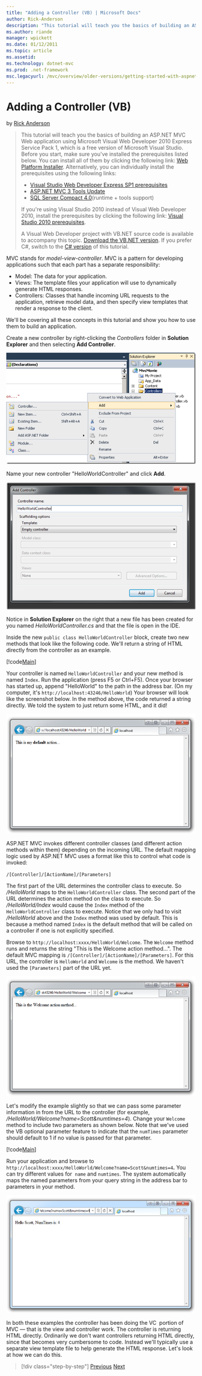 ```yaml
---
title: "Adding a Controller (VB) | Microsoft Docs"
author: Rick-Anderson
description: "This tutorial will teach you the basics of building an ASP.NET MVC Web application using Microsoft Visual Web Developer 2010 Express Service Pack 1, which is..."
ms.author: riande
manager: wpickett
ms.date: 01/12/2011
ms.topic: article
ms.assetid: 
ms.technology: dotnet-mvc
ms.prod: .net-framework
msc.legacyurl: /mvc/overview/older-versions/getting-started-with-aspnet-mvc3/vb/adding-a-controller
---
```

Adding a Controller (VB)
====================
by [Rick Anderson](https://github.com/Rick-Anderson)

> This tutorial will teach you the basics of building an ASP.NET MVC Web application using Microsoft Visual Web Developer 2010 Express Service Pack 1, which is a free version of Microsoft Visual Studio. Before you start, make sure you've installed the prerequisites listed below. You can install all of them by clicking the following link: [Web Platform Installer](https://www.microsoft.com/web/gallery/install.aspx?appid=VWD2010SP1Pack). Alternatively, you can individually install the prerequisites using the following links:
> 
> - [Visual Studio Web Developer Express SP1 prerequisites](https://www.microsoft.com/web/gallery/install.aspx?appid=VWD2010SP1Pack)
> - [ASP.NET MVC 3 Tools Update](https://www.microsoft.com/web/gallery/install.aspx?appsxml=&amp;appid=MVC3)
> - [SQL Server Compact 4.0](https://www.microsoft.com/web/gallery/install.aspx?appid=SQLCE;SQLCEVSTools_4_0)(runtime + tools support)
> 
> If you're using Visual Studio 2010 instead of Visual Web Developer 2010, install the prerequisites by clicking the following link: [Visual Studio 2010 prerequisites](https://www.microsoft.com/web/gallery/install.aspx?appsxml=&amp;appid=VS2010SP1Pack).
> 
> A Visual Web Developer project with VB.NET source code is available to accompany this topic. [Download the VB.NET version](https://code.msdn.microsoft.com/Introduction-to-MVC-3-10d1b098). If you prefer C#, switch to the [C# version](../cs/adding-a-controller.md) of this tutorial.


MVC stands for *model-view-controller*. MVC is a pattern for developing applications such that each part has a separate responsibility:

- Model: The data for your application.
- Views: The template files your application will use to dynamically generate HTML responses.
- Controllers: Classes that handle incoming URL requests to the application, retrieve model data, and then specify view templates that render a response to the client.

We'll be covering all these concepts in this tutorial and show you how to use them to build an application.

Create a new controller by right-clicking the *Controllers* folder in **Solution Explorer** and then selecting **Add Controller**.

[![AddController](adding-a-controller/_static/image2.png "AddController")](adding-a-controller/_static/image1.png)

Name your new controller &quot;HelloWorldController&quot; and click **Add**.

[![2AddEmptyController](adding-a-controller/_static/image4.png "2AddEmptyController")](adding-a-controller/_static/image3.png)

Notice in **Solution Explorer** on the right that a new file has been created for you named *HelloWorldController.cs* and that the file is open in the IDE.

Inside the new `public class HelloWorldController` block, create two new methods that look like the following code. We'll return a string of HTML directly from the controller as an example.

[!code[Main](adding-a-controller/samples/sample1.xml)]

Your controller is named `HelloWorldController` and your new method is named `Index`. Run the application (press F5 or Ctrl+F5). Once your browser has started up, append &quot;HelloWorld&quot; to the path in the address bar. (On my computer, it's `http://localhost:43246/HelloWorld`) Your browser will look like the screenshot below. In the method above, the code returned a string directly. We told the system to just return some HTML, and it did!

![](adding-a-controller/_static/image5.png)

ASP.NET MVC invokes different controller classes (and different action methods within them) depending on the incoming URL. The default mapping logic used by ASP.NET MVC uses a format like this to control what code is invoked:

`/[Controller]/[ActionName]/[Parameters]`

The first part of the URL determines the controller class to execute. So */HelloWorld* maps to the `HelloWorldController` class. The second part of the URL determines the action method on the class to execute. So */HelloWorld/Index* would cause the `Index` method of the `HelloWorldController` class to execute. Notice that we only had to visit */HelloWorld* above and the `Index` method was used by default. This is because a method named `Index` is the default method that will be called on a controller if one is not explicitly specified.

Browse to `http://localhost:xxxx/HelloWorld/Welcome`. The `Welcome` method runs and returns the string &quot;This is the Welcome action method...&quot;. The default MVC mapping is `/[Controller]/[ActionName]/[Parameters]`. For this URL, the controller is `HelloWorld` and `Welcome` is the method. We haven't used the `[Parameters]` part of the URL yet.

![](adding-a-controller/_static/image6.png)

Let's modify the example slightly so that we can pass some parameter information in from the URL to the controller (for example,&#160; */HelloWorld/Welcome?name=Scott&amp;numtimes=4*). Change your `Welcome` method to include two parameters as shown below. Note that we've used the VB optional parameter feature to indicate that the `numTimes` parameter should default to 1 if no value is passed for that parameter.

[!code[Main](adding-a-controller/samples/sample2.xml)]

Run your application and browse to `http://localhost:xxxx/HelloWorld/Welcome?name=Scott&numtimes=4`**.** You can try different values for&#160; `name` and `numtimes`. The system automatically maps the named parameters from your query string in the address bar to parameters in your method.

![](adding-a-controller/_static/image7.png)

In both these examples the controller has been doing the VC&#160; portion of MVC — that is the view and controller work. The controller is returning HTML directly. Ordinarily we don't want controllers returning HTML directly, since that becomes very cumbersome to code. Instead we'll typically use a separate view template file to help generate the HTML response. Let's look at how we can do this.

>[!div class="step-by-step"]
[Previous](intro-to-aspnet-mvc-3.md)
[Next](adding-a-view.md)